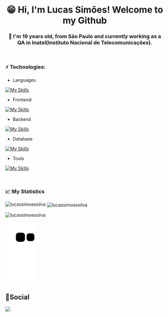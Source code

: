 <h1 align="center">😁 Hi, I'm Lucas Simões! Welcome to my Github</h1>
<h3 align="center">📖 I'm 19 years old, from São Paulo and currently working as a QA in Inatel(Instituto Nacional de Telecomunicações).</h3>

</br>

### ⚡ Technologies:

- Languages

[![My Skills](https://skillicons.dev/icons?i=java,js,python)](https://skillicons.dev)

- Frontend

[![My Skills](https://skillicons.dev/icons?i=css,html,react,angular)](https://skillicons.dev)

- Backend

[![My Skills](https://skillicons.dev/icons?i=spring,rabbitmq,kafka)](https://skillicons.dev)

- Database

[![My Skills](https://skillicons.dev/icons?i=mysql,postgres)](https://skillicons.dev)

- Tools

[![My Skills](https://skillicons.dev/icons?i=docker,kubernetes,postman,git,linux,jenkins,gcp)](https://skillicons.dev)

</br>

### 📈 My Statistics

<p><img align="left" src="https://github-readme-stats.vercel.app/api/top-langs?username=lucassimoessilva&show_icons=true&locale=en&layout=compact" alt="lucassimoessilva" /></p>

<p>&nbsp;<img align="center" src="https://github-readme-stats.vercel.app/api?username=lucassimoessilva&show_icons=true&locale=en" alt="lucassimoessilva" /></p>

<p><img align="center" src="https://github-readme-streak-stats.herokuapp.com/?user=lucassimoessilva&" alt="lucassimoessilva" /></p>


![Snake animation](https://github.com/LucasSimoesSilva/LucasSimoesSilva/blob/output/github-contribution-grid-snake.svg)


## 📱Social 

<div>
  <a href="https://www.linkedin.com/in/lucassimoessilva/" target="_blank"><img src="https://img.shields.io/badge/-LinkedIn-%230077B5?style=for-the-badge&logo=linkedin&logoColor=white" target="_blank"></a>
</div>
<br>
